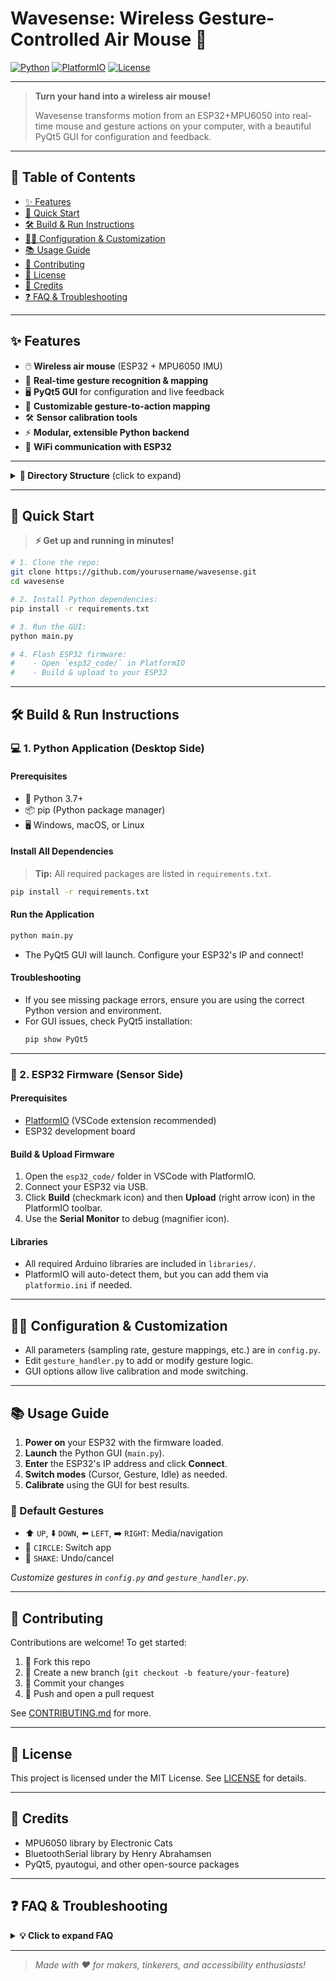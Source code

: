 # Wavesense: Wireless Gesture-Controlled Air Mouse 🚀

[![Python](https://img.shields.io/badge/python-3.7%2B-blue?logo=python)](https://www.python.org/) [![PlatformIO](https://img.shields.io/badge/PlatformIO-ESP32-orange?logo=platformio)](https://platformio.org/) [![License](https://img.shields.io/badge/license-MIT-green)](#license)

---

> **Turn your hand into a wireless air mouse!**
> 
> Wavesense transforms motion from an ESP32+MPU6050 into real-time mouse and gesture actions on your computer, with a beautiful PyQt5 GUI for configuration and feedback.

---

## 📑 Table of Contents

- [✨ Features](#-features)
- [🚀 Quick Start](#-quick-start)
- [🛠️ Build & Run Instructions](#️-build--run-instructions)
- [🧑‍💻 Configuration & Customization](#-configuration--customization)
- [📚 Usage Guide](#-usage-guide)
- [🤝 Contributing](#-contributing)
- [📝 License](#-license)
- [🙏 Credits](#-credits)
- [❓ FAQ & Troubleshooting](#-faq--troubleshooting)

---

## ✨ Features

- 🖱️ **Wireless air mouse** (ESP32 + MPU6050 IMU)
- 🤚 **Real-time gesture recognition & mapping**
- 🖥️ **PyQt5 GUI** for configuration and live feedback
- 🔄 **Customizable gesture-to-action mapping**
- 🛠️ **Sensor calibration tools**
- ⚡ **Modular, extensible Python backend**
- 🔌 **WiFi communication with ESP32**

---

<details>
<summary><strong>📁 Directory Structure</strong> (click to expand)</summary>

```text
Wavesense/
│
├── main.py                # Main GUI application (PyQt5)
├── config.py              # Configuration and parameters
├── gesture_handler.py     # Gesture recognition logic
├── mouse_controller.py    # Mouse and gesture action handler
├── wifi_handler.py        # WiFi communication with ESP32
│
├── esp32_code/            # ESP32 firmware (PlatformIO project)
│   ├── src/
│   │   └── main.cpp
│   ├── include/
│   ├── lib/
│   └── test/
│
├── libraries/             # Arduino libraries for ESP32
│   ├── BluetoothSerial/
│   ├── MPU6050/
│   └── MPU6050_tockn/
│
└── README.md              # Project documentation (this file)
```
</details>

---

## 🚀 Quick Start

> **⚡ Get up and running in minutes!**

```bash
# 1. Clone the repo:
git clone https://github.com/yourusername/wavesense.git
cd wavesense

# 2. Install Python dependencies:
pip install -r requirements.txt

# 3. Run the GUI:
python main.py

# 4. Flash ESP32 firmware:
#    - Open `esp32_code/` in PlatformIO
#    - Build & upload to your ESP32
```

---

## 🛠️ Build & Run Instructions

### 💻 1. Python Application (Desktop Side)

#### Prerequisites
- 🐍 Python 3.7+
- 📦 pip (Python package manager)
- 🖥️ Windows, macOS, or Linux

#### Install All Dependencies

> **Tip:** All required packages are listed in `requirements.txt`.

```bash
pip install -r requirements.txt
```

#### Run the Application

```bash
python main.py
```

- The PyQt5 GUI will launch. Configure your ESP32's IP and connect!

#### Troubleshooting
- If you see missing package errors, ensure you are using the correct Python version and environment.
- For GUI issues, check PyQt5 installation:
  ```bash
  pip show PyQt5
  ```

---

### 📡 2. ESP32 Firmware (Sensor Side)

#### Prerequisites
- [PlatformIO](https://platformio.org/) (VSCode extension recommended)
- ESP32 development board

#### Build & Upload Firmware
1. Open the `esp32_code/` folder in VSCode with PlatformIO.
2. Connect your ESP32 via USB.
3. Click **Build** (checkmark icon) and then **Upload** (right arrow icon) in the PlatformIO toolbar.
4. Use the **Serial Monitor** to debug (magnifier icon).

#### Libraries
- All required Arduino libraries are included in `libraries/`.
- PlatformIO will auto-detect them, but you can add them via `platformio.ini` if needed.

---

## 🧑‍💻 Configuration & Customization

- All parameters (sampling rate, gesture mappings, etc.) are in `config.py`.
- Edit `gesture_handler.py` to add or modify gesture logic.
- GUI options allow live calibration and mode switching.

---

## 📚 Usage Guide

1. **Power on** your ESP32 with the firmware loaded.
2. **Launch** the Python GUI (`main.py`).
3. **Enter** the ESP32's IP address and click **Connect**.
4. **Switch modes** (Cursor, Gesture, Idle) as needed.
5. **Calibrate** using the GUI for best results.

### 🎯 Default Gestures
- ⬆️ `UP`, ⬇️ `DOWN`, ⬅️ `LEFT`, ➡️ `RIGHT`: Media/navigation
- 🔄 `CIRCLE`: Switch app
- 🤯 `SHAKE`: Undo/cancel

_Customize gestures in `config.py` and `gesture_handler.py`._

---

## 🤝 Contributing

Contributions are welcome! To get started:

1. 🍴 Fork this repo
2. 🌱 Create a new branch (`git checkout -b feature/your-feature`)
3. 💾 Commit your changes
4. 🚀 Push and open a pull request

See [CONTRIBUTING.md](CONTRIBUTING.md) for more.

---

## 📝 License

This project is licensed under the MIT License. See [LICENSE](LICENSE) for details.

---

## 🙏 Credits

- MPU6050 library by Electronic Cats
- BluetoothSerial library by Henry Abrahamsen
- PyQt5, pyautogui, and other open-source packages

---

## ❓ FAQ & Troubleshooting

<details>
<summary><strong>💡 Click to expand FAQ</strong></summary>

**Q:** _ESP32 not connecting to PC?_
- **A:** Ensure both are on the same WiFi network. Check firewall settings.

**Q:** _GUI not launching?_
- **A:** Check PyQt5 installation and Python version.

**Q:** _Firmware upload fails?_
- **A:** Check USB cable, board selection, and PlatformIO drivers.

**Q:** _How to debug ESP32?_
- **A:** Use PlatformIO's Serial Monitor for real-time logs.

</details>

---

> _Made with ❤️ for makers, tinkerers, and accessibility enthusiasts!_ 
